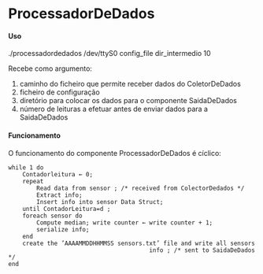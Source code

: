 # ProcessadorDeDados

#### Uso

./processadordedados /dev/ttyS0 config_file dir_intermedio 10

Recebe como argumento:

1. caminho do ficheiro que permite receber dados do ColetorDeDados
2. ficheiro de configuração
3. diretório para colocar os dados para o componente SaidaDeDados
4. número de leituras a efetuar antes de enviar dados para a SaidaDeDados

#### Funcionamento

O funcionamento do componente ProcessadorDeDados é cíclico:

```
while 1 do
    Contadorleitura ← 0;
    repeat
        Read data from sensor ; /* received from ColectorDedados */
        Extract info;
        Insert info into sensor Data Struct;
    until ContadorLeitura=d ;
    foreach sensor do
        Compute median; write counter ← write counter + 1;
        serialize info;
    end
    create the ’AAAAMMDDHHMMSS sensors.txt’ file and write all sensors
                                        info ; /* sent to SaidaDeDados */
end
```
